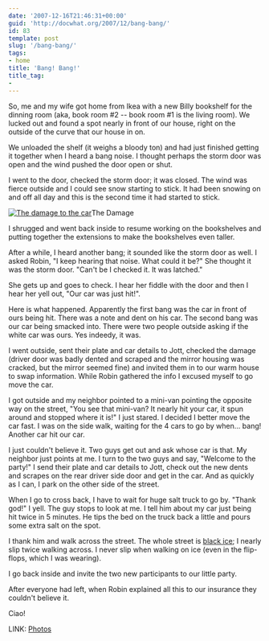 ```yaml
---
date: '2007-12-16T21:46:31+00:00'
guid: 'http://docwhat.org/2007/12/bang-bang/'
id: 83
template: post
slug: '/bang-bang/'
tags:
- home
title: 'Bang! Bang!'
title_tag:
-
---
```


So, me and my wife got home from Ikea with a new Billy bookshelf for the dinning
room (aka, book room \#2 -- book room \#1 is the living room). We lucked out and
found a spot nearly in front of our house, right on the outside of the curve
that our house in on.

We unloaded the shelf (it weighs a bloody ton) and had just finished getting it
together when I heard a bang noise. I thought perhaps the storm door was open
and the wind pushed the door open or shut.

I went to the door, checked the storm door; it was closed. The wind was fierce
outside and I could see snow starting to stick. It had been snowing on and off
all day and this is the second time it had started to stick.

[![The damage to the
car](https://farm3.static.flickr.com/2120/2118124196_01f142dc27_m.jpg)](https://www.flickr.com/photos/docwhat/tags/bangbang/)The
Damage

I shrugged and went back inside to resume working on the bookshelves and putting
together the extensions to make the bookshelves even taller.

After a while, I heard another bang; it sounded like the storm door as well. I
asked Robin, "I keep hearing that noise. What could it be?" She thought it was
the storm door. "Can't be I checked it. It was latched."

She gets up and goes to check. I hear her fiddle with the door and then I hear
her yell out, "Our car was just hit!".

Here is what happened. Apparently the first bang was the car in front of ours
being hit. There was a note and dent on his car. The second bang was our car
being smacked into. There were two people outside asking if the white car was
ours. Yes indeedy, it was.

I went outside, sent their plate and car details to Jott, checked the damage
(driver door was badly dented and scraped and the mirror housing was cracked,
but the mirror seemed fine) and invited them in to our warm house to swap
information. While Robin gathered the info I excused myself to go move the car.

I got outside and my neighbor pointed to a mini-van pointing the opposite way on
the street, "You see that mini-van? It nearly hit your car, it spun around and
stopped where it is!" I just stared. I decided I better move the car fast. I was
on the side walk, waiting for the 4 cars to go by when... bang! Another car hit
our car.

I just couldn't believe it. Two guys get out and ask whose car is that. My
neighbor just points at me. I turn to the two guys and say, "Welcome to the
party!" I send their plate and car details to Jott, check out the new dents and
scrapes on the rear driver side door and get in the car. And as quickly as I
can, I park on the other side of the street.

When I go to cross back, I have to wait for huge salt truck to go by. "Thank
god!" I yell. The guy stops to look at me. I tell him about my car just being
hit twice in 5 minutes. He tips the bed on the truck back a little and pours
some extra salt on the spot.

I thank him and walk across the street. The whole street is
[black ice](https://en.wikipedia.org/wiki/Black_ice); I nearly slip twice
walking across. I never slip when walking on ice (even in the flip-flops, which
I was wearing).

I go back inside and invite the two new participants to our little party.

After everyone had left, when Robin explained all this to our insurance they
couldn't believe it.

Ciao!

LINK: [Photos](https://www.flickr.com/photos/docwhat/tags/bangbang/)
